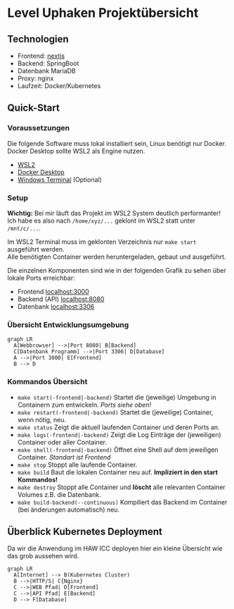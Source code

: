 # Level Uphaken Projektübersicht

## Technologien

* Frontend: [nextjs](https://nextjs.org/)
* Backend: SpringBoot
* Datenbank MariaDB
* Proxy: nginx
* Laufzeit: Docker/Kubernetes

## Quick-Start

### Voraussetzungen

Die folgende Software muss lokal installiert sein, Linux benötigt nur Docker.
Docker Desktop sollte WSL2 als Engine nutzen.

* [WSL2](https://docs.microsoft.com/en-us/windows/wsl/install-win10)
* [Docker Desktop](https://www.docker.com/products/docker-desktop)
* [Windows Terminal](https://www.microsoft.com/en-us/p/windows-terminal/9n0dx20hk701) (Optional)

### Setup

**Wichtig:** Bei mir läuft das Projekt *im* WSL2 System deutlich performanter!  
Ich habe es also nach `/home/xyz/...` geklont im WSL2 statt unter `/mnt/c/...`.  

Im WSL2 Terminal muss im geklonten Verzeichnis nur `make start` ausgeführt werden.  
Alle benötigten Container werden heruntergeladen, gebaut und ausgeführt.  

Die einzelnen Komponenten sind wie in der folgenden Grafik zu sehen über lokale Ports erreichbar:

* Frontend [localhost:3000](localhost:3000)
* Backend (API) [localhost:8080](localhost:8080)
* Datenbank [localhost:3306](localhost:3306)

### Übersicht Entwicklungsumgebung

```mermaid
graph LR
  A[Webbrowser] -->|Port 8080| B[Backend]
  C[Datenbank Programm] -->|Port 3306| D[Database]
  A -->|Port 3000| E[Frontend]
  B --> D
```

### Kommandos Übersicht

* `make start(-frontend|-backend)` Startet die (jeweilige) Umgebung in Containern zum entwickeln. *Ports siehe oben!*
* `make restart(-frontend|-backend)` Startet die (jeweilige) Container, wenn nötig, neu.
* `make status` Zeigt die aktuell laufenden Container und deren Ports an.
* `make logs(-frontend|-backend)` Zeigt die Log Einträge der (jeweiligen) Container oder aller Container.
* `make shell(-frontend|-backend)` Öffnet eine Shell auf dem jeweiligen Container. *Standart ist Frontend*
* `make stop` Stoppt alle laufende Container.
* `make build` Baut die lokalen Container neu auf. **Impliziert in den start Kommandos!**
* `make destroy` Stoppt alle Container und **löscht** alle relevanten Container Volumes z.B. die Datenbank.
* `make build-backend(--continuous)` Kompiliert das Backend im Container (bei änderungen automatisch) neu.

## Überblick Kubernetes Deployment

Da wir die Anwendung im HAW ICC deployen hier ein kleine Übersicht wie das grob aussehen wird.

```mermaid
graph LR
  A[Internet] --> B(Kubernetes Cluster)
  B -->|HTTP/S| C{Nginx}
  C -->|WEB Pfad| D[Frontend]
  C -->|API Pfad| E[Backend]
  D --> F[Database]
```
